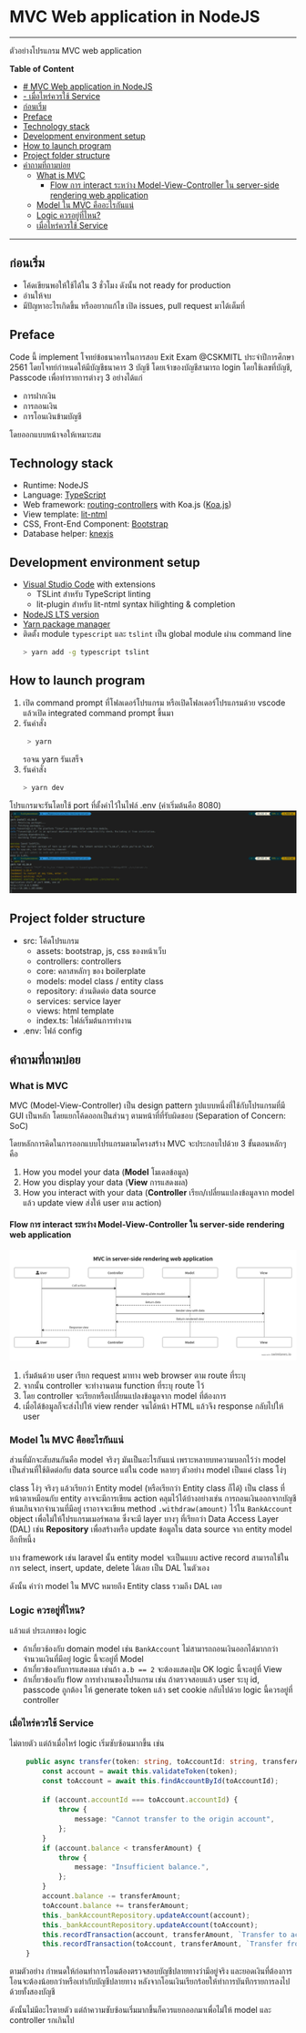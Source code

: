 
# MVC Web application in NodeJS
--------------------------------
ตัวอย่างโปรแกรม MVC web application

**Table of Content**
- [# MVC Web application in NodeJS](#mvc-web-application-in-nodejs)
- [- เมื่อไหร่ควรใช้ Service](#%e0%b9%80%e0%b8%a1%e0%b8%b7%e0%b9%88%e0%b8%ad%e0%b9%84%e0%b8%ab%e0%b8%a3%e0%b9%88%e0%b8%84%e0%b8%a7%e0%b8%a3%e0%b9%83%e0%b8%8a%e0%b9%89-service)
- [ก่อนเริ่ม](#%e0%b8%81%e0%b9%88%e0%b8%ad%e0%b8%99%e0%b9%80%e0%b8%a3%e0%b8%b4%e0%b9%88%e0%b8%a1)
- [Preface](#preface)
- [Technology stack](#technology-stack)
- [Development environment setup](#development-environment-setup)
- [How to launch program](#how-to-launch-program)
- [Project folder structure](#project-folder-structure)
- [คำถามที่ถามบ่อย](#%e0%b8%84%e0%b8%b3%e0%b8%96%e0%b8%b2%e0%b8%a1%e0%b8%97%e0%b8%b5%e0%b9%88%e0%b8%96%e0%b8%b2%e0%b8%a1%e0%b8%9a%e0%b9%88%e0%b8%ad%e0%b8%a2)
  - [What is MVC](#what-is-mvc)
    - [Flow การ interact ระหว่าง Model-View-Controller ใน server-side rendering web application](#flow-%e0%b8%81%e0%b8%b2%e0%b8%a3-interact-%e0%b8%a3%e0%b8%b0%e0%b8%ab%e0%b8%a7%e0%b9%88%e0%b8%b2%e0%b8%87-model-view-controller-%e0%b9%83%e0%b8%99-server-side-rendering-web-application)
  - [Model ใน MVC คืออะไรกันแน่](#model-%e0%b9%83%e0%b8%99-mvc-%e0%b8%84%e0%b8%b7%e0%b8%ad%e0%b8%ad%e0%b8%b0%e0%b9%84%e0%b8%a3%e0%b8%81%e0%b8%b1%e0%b8%99%e0%b9%81%e0%b8%99%e0%b9%88)
  - [Logic ควรอยู่ที่ไหน?](#logic-%e0%b8%84%e0%b8%a7%e0%b8%a3%e0%b8%ad%e0%b8%a2%e0%b8%b9%e0%b9%88%e0%b8%97%e0%b8%b5%e0%b9%88%e0%b9%84%e0%b8%ab%e0%b8%99)
  - [เมื่อไหร่ควรใช้ Service](#%e0%b9%80%e0%b8%a1%e0%b8%b7%e0%b9%88%e0%b8%ad%e0%b9%84%e0%b8%ab%e0%b8%a3%e0%b9%88%e0%b8%84%e0%b8%a7%e0%b8%a3%e0%b9%83%e0%b8%8a%e0%b9%89-service)
-----------------------------
## ก่อนเริ่ม
- โค้ดเขียนพอให้ใช้ได้ใน 3 ชั่วโมง ดังนั้น not ready for production
- อ่านให้จบ
- มีปัญหาอะไรเกิดขึ้น หรืออยากแก้ไข เปิด issues, pull request มาได้เต็มที่


## Preface
Code นี้ implement โจทย์ข้อธนาคารในการสอบ Exit Exam @CSKMITL ประจำปีการศึกษา 2561 โดยโจทย์กำหนดให้มีบัญชีธนาคาร 3 บัญชี โดยเจ้าของบัญชีสามารถ login โดยใช้เลขที่บัญชี, Passcode เพื่อทำรายการต่างๆ 3 อย่างได้แก่
- การฝากเงิน
- การถอนเงิน
- การโอนเงินข้ามบัญชี

โดยออกแบบหน้าจอให้เหมาะสม

## Technology stack
- Runtime: NodeJS
- Language: [TypeScript](https://www.typescriptlang.org/)
- Web framework: [routing-controllers](https://github.com/typestack/routing-controllers) with Koa.js ([Koa.js](https://koajs.com/))
- View template: [lit-ntml](https://github.com/motss/lit-ntml)
- CSS, Front-End Component: [Bootstrap](https://getbootstrap.com/)
- Database helper: [knexjs]() 

## Development environment setup
- [Visual Studio Code](https://code.visualstudio.com/) with extensions 
  - TSLint สำหรับ TypeScript linting
  - lit-plugin สำหรับ lit-ntml syntax hilighting & completion
- [NodeJS LTS version](https://nodejs.org/en/)
- [Yarn package manager](https://yarnpkg.com/lang/en/)
- ติดตั้ง module `typescript` และ `tslint` เป็น global module ผ่าน command line
    ```bash
    > yarn add -g typescript tslint
    ```

## How to launch program
  1. เปิด command prompt ที่โฟลเดอร์โปรแกรม หรือเปิดโฟลเดอร์โปรแกรมด้วย vscode แล้วเปิด integrated command prompt ขึ้นมา
  2. รันคำสั่ง
     ```bash
      > yarn
      ```
     รอจน yarn รันเสร็จ
  3. รันคำสั่ง 
     ```bash
     > yarn dev
     ```
  โปรแกรมจะรันโดยใช้ port ที่ตั้งค่าไว้ในไฟล์ .env (ค่าเริ่มต้นคือ 8080)
  ![cli-start-program](md-image/screenshot-cli.png)

## Project folder structure
- src: โค้ดโปรแกรม
  - assets: bootstrap, js, css ของหน้าเว็บ
  - controllers: controllers
  - core: คลาสหลักๆ ของ boilerplate
  - models: model class / entity class
  - repository: ส่วนติดต่อ data source
  - services: service layer
  - views: html template
  - index.ts: ไฟล์เริ่มต้นการทำงาน
- .env: ไฟล์ config

## คำถามที่ถามบ่อย

### What is MVC
MVC (Model-View-Controller) เป็น design pattern รูปแบบหนึ่งที่ใช้กับโปรแกรมที่มี GUI เป็นหลัก โดยแยกโค้ดออกเป็นส่วนๆ ตามหน้าที่ที่รับผิดชอบ (Separation of Concern: SoC)

โดยหลักการคิดในการออกแบบโปรแกรมตามโครงสร้าง MVC จะประกอบไปด้วย 3 ขั้นตอนหลักๆ คือ 
1. How you model your data  (**Model** โมเดลข้อมูล)
2. How you display your data (**View** การแสดงผล)
3. How you interact with your data (**Controller** เรียก/เปลี่ยนแปลงข้อมูลจาก model แล้ว update view ส่งให้ user ตาม action)

#### Flow การ interact ระหว่าง Model-View-Controller ใน server-side rendering web application
![MVC in server-side rendering web](md-image/mvc-swimlane.png)
1. เริ่มต้นด้วย user เรียก request มาทาง web browser ตาม route ที่ระบุ
2. จากนั้น controller จะทำงานตาม function ที่ระบุ route ไว้ 
3. โดย controller จะเรียกหรือเปลี่ยนแปลงข้อมูลจาก model ที่ต้องการ
4. เมื่อได้ข้อมูลก็จะส่งไปให้ view render จนได้หน้า HTML แล้วจึง response กลับไปให้ user
 
### Model ใน MVC คืออะไรกันแน่
ส่วนที่มักจะสับสนกันคือ model จริงๆ มันเป็นอะไรกันแน่ เพราะหลายบทความบอกไว้ว่า model เป็นส่วนที่ใช้ติดต่อกับ data source แต่ใน code หลายๆ ตัวอย่าง model เป็นแค่ class โง่ๆ

class โง่ๆ จริงๆ แล้วเรียกว่า Entity model (หรือเรียกว่า Entity class ก็ได้) เป็น class ที่หน้าตาเหมือนกับ entity อาจจะมีการเขียน action คลุมไว้ได้บ้างอย่างเช่น การถอนเงินออกจากบัญชีห้ามเกินจากจำนวนที่มีอยู่ เราอาจจะเขียน method `.withdraw(amount)` ไว้ใน `BankAccount` object เพื่อใม่ให้โปรแกรมเมอร์พลาด ซึ่งจะมี layer บางๆ ที่เรียกว่า Data Access Layer (DAL) เช่น **Repository** เพื่อสร้างหรือ update ข้อมูลใน data source จาก entity model อีกทีหนึ้ง

บาง framework เช่น laravel นั้น entity model จะเป็นแบบ active record สามารถใช้ในการ select, insert, update, delete ได้เลย เป็น DAL ในตัวเอง

ดังนั้น คำว่า model ใน MVC หมายถึง Entity class รวมถึง DAL เลย

### Logic ควรอยู่ที่ไหน?
แล้วแต่ ประเภทของ logic
- ถ้าเกี่ยวช้องกับ domain model เช่น `BankAccount` ไม่สามารถถอนเงินออกได้มากกว่าจำนวนเงินที่มีอยู่ logic นี้จะอยู่ที่ Model
- ถ้าเกี่ยวข้องกับการแสดงผล เช่นถ้า `a.b == 2` จะต้องแสดงปุ่ม OK logic นี้จะอยู่ที่ View
- ถ้าเกี่ยวข้องกับ flow การทำงานของโปรแกรม เช่น ถ้าตรวจสอบแล้ว user ระบุ id, passcode ถูกต้อง ให้ generate token แล้ว set cookie กลับไปด้วย logic นี้ควรอยู่ที่ controller

### เมื่อไหร่ควรใช้ Service
ไม่ตายตัว แต่ถ้าเมื่อไหร่ logic เริ่มซับซ้อนมากขึ้น เช่น
```TypeScript
    public async transfer(token: string, toAccountId: string, transferAmount: number) {
        const account = await this.validateToken(token);
        const toAccount = await this.findAccountById(toAccountId);

        if (account.accountId === toAccount.accountId) {
            throw {
                message: "Cannot transfer to the origin account",
            };
        }
        if (account.balance < transferAmount) {
            throw {
                message: "Insufficient balance.",
            };
        }
        account.balance -= transferAmount;
        toAccount.balance += transferAmount;
        this._bankAccountRepository.updateAccount(account);
        this._bankAccountRepository.updateAccount(toAccount);
        this.recordTransaction(account, transferAmount, `Transfer to account ${toAccount.accountId}`);
        this.recordTransaction(toAccount, transferAmount, `Transfer from account ${account.accountId}`);
    }
```
ตามตัวอย่าง กำหนดให้ก่อนทำการโอนต้องตรวจสอบบัญชีปลายทางว่ามีอยู่จริง และยอดเงินที่ต้องการโอนจะต้องน้อยกว่าหรือเท่ากับบัญชีปลายทาง หลังจากโอนเงินเรียกร้อยให้ทำการบันทึกรายการลงไปด้วยทั้งสองบัญชี

ดังนั้นไม่มีอะไรตายตัว แต่ถ้าความซับซ้อนเริ่มมากขึ้นก็ควรแยกออกมาเพื่อไม่ให้ model และ controller รกเกินไป
